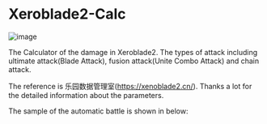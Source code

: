 # Xeroblade2-Calc


![image](https://github.com/He-jerry/Xeroblade2-Calc/raw/main/teaser/WeChat%20%E5%9C%96%E7%89%87_20210322224124.jpg?raw=true)


The Calculator of the damage in Xeroblade2. The types of attack including ultimate attack(Blade Attack), fusion attack(Unite Combo Attack) and chain attack.

The reference is 乐园数据管理室(https://xenoblade2.cn/). Thanks a lot for the detailed information about the parameters.

The sample of the automatic battle is shown in below:

